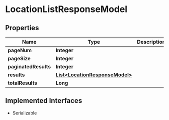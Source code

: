 

# LocationListResponseModel


## Properties

| Name | Type | Description | Notes |
|------------ | ------------- | ------------- | -------------|
|**pageNum** | **Integer** |  |  [optional] |
|**pageSize** | **Integer** |  |  [optional] |
|**paginatedResults** | **Integer** |  |  [optional] |
|**results** | [**List&lt;LocationResponseModel&gt;**](LocationResponseModel.md) |  |  [optional] |
|**totalResults** | **Long** |  |  [optional] |


## Implemented Interfaces

* Serializable


